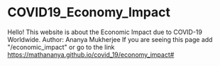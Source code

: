 # COVID19_Economy_Impact
Hello!
This website is about the Economic Impact due to COVID-19 Worldwide.
Author: Ananya Mukherjee
If you are seeing this page add "/economic_impact" or go to the link
https://mathananya.github.io/covid_19/economy_impact#
